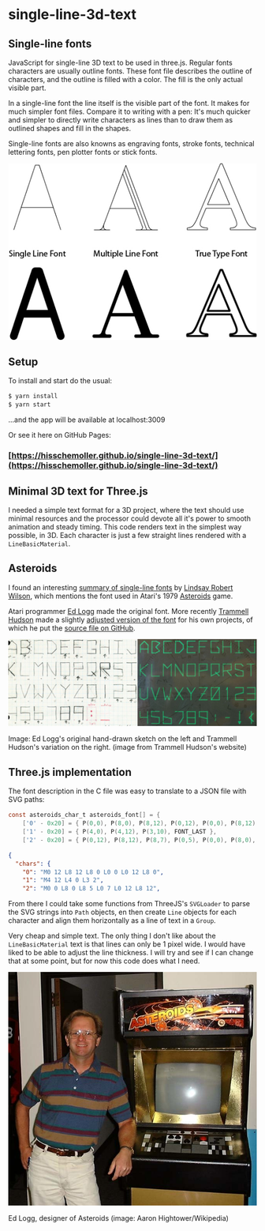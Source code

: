# single-line-3d-text

## Single-line fonts
JavaScript for single-line 3D text to be used in three.js. Regular fonts characters are usually outline fonts. These font file describes the outline of characters, and the outline is filled with a color. The fill is the only actual visible part.

In a single-line font the line itself is the visible part of the font. It makes for much simpler font files. Compare it to writing with a pen: It's much quicker and simpler to directly write characters as lines than to draw them as outlined shapes and fill in the shapes. 

Single-line fonts are also knowns as engraving fonts, stroke fonts, technical lettering fonts, pen plotter fonts or stick fonts.

![Font comparison](public/img/font_comparison.jpg?raw=true 'Font comparison')

## Setup

To install and start do the usual:

```bash
$ yarn install
$ yarn start
```
...and the app will be available at localhost:3009

Or see it here on GitHub Pages: 
### [https://hisschemoller.github.io/single-line-3d-text/](https://hisschemoller.github.io/single-line-3d-text/)

## Minimal 3D text for Three.js
I needed a simple text format for a 3D project, where the text should use minimal resources and the processor could devote all it's power to smooth animation and steady timing. This code renders text in the simplest way possible, in 3D. Each character is just a few straight lines rendered with a `LineBasicMaterial`.

## Asteroids
I found an interesting [summary of single-line fonts](http://www.imajeenyus.com/computer/20150110_single_line_fonts/index.shtml) by [Lindsay Robert Wilson](http://www.imajeenyus.com/about_me.shtml), which mentions the font used in Atari's 1979 [Asteroids](https://en.wikipedia.org/wiki/Asteroids_(video_game)) game.

Atari programmer [Ed Logg](https://en.wikipedia.org/wiki/Ed_Logg) made the original font. More recently [Trammell Hudson](https://trmm.net/About) made a slightly [adjusted version of the font](https://trmm.net/Asteroids_font) for his own projects, of which he put the [source file on GitHub](https://github.com/osresearch/vst/blob/master/teensyv/asteroids_font.c).

![Asteroids](public/img/ed_logg_asteroids.jpg?raw=true 'Asteroids')

Image: Ed Logg's original hand-drawn sketch on the left and Trammell Hudson's variation on the right. (image from Trammell Hudson's website)

## Three.js implementation

The font description in the C file was easy to translate to a JSON file with SVG paths:

```c
const asteroids_char_t asteroids_font[] = {
	['0' - 0x20] = { P(0,0), P(8,0), P(8,12), P(0,12), P(0,0), P(8,12), FONT_LAST },
	['1' - 0x20] = { P(4,0), P(4,12), P(3,10), FONT_LAST },
	['2' - 0x20] = { P(0,12), P(8,12), P(8,7), P(0,5), P(0,0), P(8,0), FONT_LAST },
```

```json
{
  "chars": {
    "0": "M0 12 L8 12 L8 0 L0 0 L0 12 L8 0",
    "1": "M4 12 L4 0 L3 2",
    "2": "M0 0 L8 0 L8 5 L0 7 L0 12 L8 12",
```

From there I could take some functions from ThreeJS's `SVGLoader` to parse the SVG strings into `Path` objects, en then create `Line` objects for each character and align them horizontally as a line of text in a `Group`.

Very cheap and simple text. The only thing I don't like about the `LineBasicMaterial` text is that lines can only be 1 pixel wide. I would have liked to be able to adjust the line thickness. I will try and see if I can change that at some point, but for now this code does what I need.

![Ed Logg](public/img/ed_logg.jpg?raw=true 'Ed Logg')

Ed Logg, designer of Asteroids (image: Aaron Hightower/Wikipedia) 
